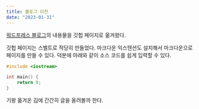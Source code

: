 ```yaml
---
title: 블로그 이전
date: "2023-01-31"
---
```


[워드프레스 블로그](https://jinwoo89.wordpress.com/)의 내용물을 깃헙 페이지로 옮겨왔다.

깃헙 페이지는 스벨트로 적당히 만들었다. 마크다운 익스텐션도 설치해서 마크다운으로 페이지를 만들 수 있다. 덕분에 아래와 같이 소스 코드를 쉽게 입력할 수 있다.

```cpp
#include <iostream>

int main() {
	return 0;
}
```

기왕 옮겨온 김에 간간히 글을 올려볼까 한다.